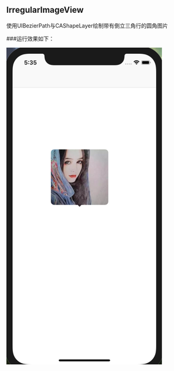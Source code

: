 
## IrregularImageView
  使用UIBezierPath与CAShapeLayer绘制带有倒立三角行的圆角图片


###运行效果如下：

![Demo.png](/Demo.png "Demo.png")
